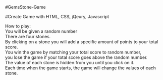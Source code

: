#GemsStone-Game</br>

#Create Game with HTML, CSS, jQeury, Javascript</br>

How to play:<br>
You will be given a random number<br>
There are four stones.</br> 
By clicking on a stone you will add a specific amount of points to your total score.<br>
You win the game by matching your total score to random number,<br> 
you lose the game if your total score goes above the random number.<br> 
The value of each stone is hidden from you until you click on it.<br>
Each time when the game starts, the game will change the values of each stone.
